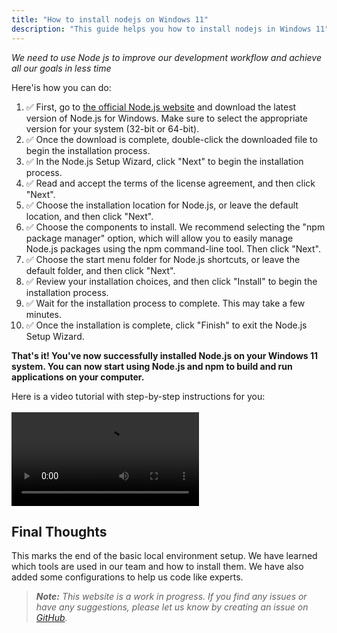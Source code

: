 ```yaml
---
title: "How to install nodejs on Windows 11"
description: "This guide helps you how to install nodejs in Windows 11"
---
```


*We need to use Node js to improve our development workflow and achieve all our goals in less time*

Here'is how you can do:

1. ✅ First, go to <a href="https://nodejs.org/en" target="_blank">the official Node.js website</a> and download the latest version of Node.js for Windows. Make sure to select the appropriate version for your system (32-bit or 64-bit).
2. ✅ Once the download is complete, double-click the downloaded file to begin the installation process.
3. ✅ In the Node.js Setup Wizard, click "Next" to begin the installation process.
4. ✅ Read and accept the terms of the license agreement, and then click "Next".
5. ✅ Choose the installation location for Node.js, or leave the default location, and then click "Next".
6. ✅ Choose the components to install. We recommend selecting the "npm package manager" option, which will allow you to easily manage Node.js packages using the npm command-line tool. Then click "Next".
7. ✅ Choose the start menu folder for Node.js shortcuts, or leave the default folder, and then click "Next".
8. ✅ Review your installation choices, and then click "Install" to begin the installation process.
9. ✅ Wait for the installation process to complete. This may take a few minutes.
10. ✅ Once the installation is complete, click "Finish" to exit the Node.js Setup Wizard.

**That's it! You've now successfully installed Node.js on your Windows 11 system. You can now start using Node.js and npm to build and run applications on your computer.**

Here is a video tutorial with step-by-step instructions for you:
<br /><br />
<video controls src="/videos/install-nodejs-windows-11.mp4"></video>

## Final Thoughts
This marks the end of the basic local environment setup. We have learned which tools are used in our team and how to install them. We have also added some configurations to help us code like experts.

>***Note:*** _This website is a work in progress. If you find any issues or have any suggestions, please let us know by creating an issue on <a href="https://github.com/HackMort/jdk-workflow/issues" target="_blank">GitHub</a>._
